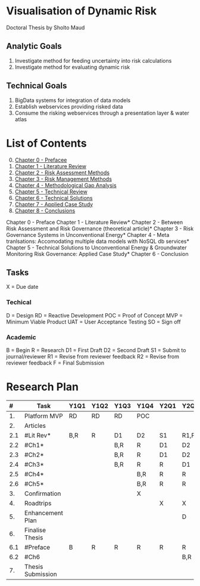 # Visualisation of Dynamic Risk
Doctoral Thesis by Sholto Maud

## Analytic Goals
1. Investigate method for feeding uncertainty into risk calculations
2. Investigate method for evaluating dynamic risk

## Technical Goals
1. BigData systems for integration of data models
2. Establish webservices providing risked data 
3. Consume the risking webservices through a presentation layer & water atlas


# List of Contents

0. [Chapter 0 - Prefacee](chapter0.md)
1. [Chapter 1 - Literature Review](chapter1.md)
2. [Chapter 2 - Risk Assessment Methods](chapter2.md)
3. [Chapter 3 - Risk Management Methods](chapter3.md)
4. [Chapter 4 - Methodological Gap Analysis](chapter4.md)
5. [Chapter 5 - Technical Review](chapter5.md)
6. [Chapter 6 - Technical Solutions](chapter6.md)
7. [Chapter 7 - Applied Case Study](chapter7.md)
8. [Chapter 8 - Conclusions](chapter8.md)

Chapter 0 - Preface
Chapter 1 - Literature Review* 
Chapter 2 - Between Risk Assessment and Risk Governance (theoretical article)*
Chapter 3 - Risk Governance Systems in Unconventional Energy*
Chapter 4 - Meta tranlsations: Accomodating multiple data models  with NoSQL db services* 
Chapter 5 - Technical Solutions to Unconventional Energy & Groundwater Monitoring Risk Governance: Applied Case Study*
Chapter 6 - Conclusion


## Tasks
X = Due date

### Techical
D = Design
RD = Reactive Development
POC = Proof of Concept
MVP = Minimum Viable Product
UAT = User Acceptance Testing
SO = Sign off

### Academic
B = Begin
R = Research 
D1 = First Draft
D2 = Second Draft
S1 = Submit to journal/reviewer
R1 = Revise from reviewer feedback
R2 = Revise from reviewer feedback
F = Final Submission

# Research Plan

|#    |Task                      |Y1Q1 |Y1Q2 |Y1Q3 |Y1Q4 |Y2Q1 |Y2Q2 |Y2Q3 |Y2Q4 |Y3Q1 |Y3Q2 |Y3Q3 |Y3Q4 |
|:----|--------------------------|-----|-----|-----|-----|-----|-----|-----|-----|-----|-----|-----|-----|
|1.   | Platform MVP             |RD   |RD   |RD   |POC  |     |     |     |     |     |     |     |     |
|2.   | Articles                 |     |     |     |     |     |     |     |     |     |     |     |     |
|2.1  | #Lit Rev*				 |B,R  |R    |D1   |D2   |S1   |R1,F |     |     |     |     |     |     |
|2.2  | #Ch1*		             |     |     |B,R  |R    |D1   |D2   |S1   |R1,F |     |     |     |     |
|2.3  | #Ch2* 			         |     |     |B,R  |R    |D1   |D2   |S1   |R1,F |     |     |     |     |
|2.4  | #Ch3* 			         |     |     |B,R  |R    |R    |D1   |D2   |S    |R1,F |     |     |     |
|2.5  | #Ch4*   		         |     |     |     |B,R  |R    |R    |D1   |D2   |S    |R1,F |     |	 |
|2.6  | #Ch5* 			         |     |     |     |B,R  |R    |R    |D1   |D2   |S    |R1,F |     |     |
|3.   | Confirmation             |     |     |     |X    |     |     |     |     |     |     |     |     |
|4.   | Roadtrips  				 |     |     |     |     |X    |X    |     |     |     |     |     |     |
|5.   | Enhancement Plan         |     |     |     |     |     |D    |R    |RD   |RD   |UAT  |SO   |     |
|6.   | Finalise Thesis        	 |     |     |     |     |     |     |     |     |B    |D1   |R1   |R2,F |
|6.1  | #Preface 	           	 |B    |R    |R    |R    |R    |R    |R    |R    |R,D1 |D2,R1|R2,F |     |
|6.2  | #Ch6 	            	 |     |     |     |     |     |B,R  |R    |R    |R,D1 |D2,R1|R2,F |     |
|7.   | Thesis Submission 	 	 |     |     |     |     |     |     |     |     |     |     |     |X    |




